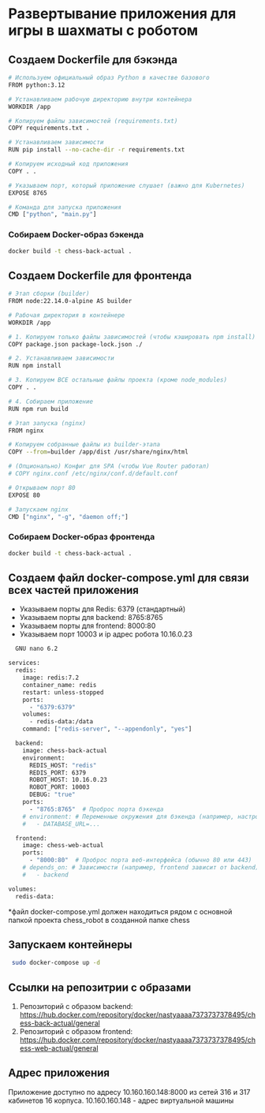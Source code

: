 # Развертывание приложения для игры в шахматы с роботом

## Создаем Dockerfile для бэкэнда
```bash
# Используем официальный образ Python в качестве базового
FROM python:3.12

# Устанавливаем рабочую директорию внутри контейнера
WORKDIR /app

# Копируем файлы зависимостей (requirements.txt)
COPY requirements.txt .

# Устанавливаем зависимости
RUN pip install --no-cache-dir -r requirements.txt

# Копируем исходный код приложения
COPY . .

# Указываем порт, который приложение слушает (важно для Kubernetes)
EXPOSE 8765

# Команда для запуска приложения
CMD ["python", "main.py"]
```
### Собираем Docker-образ бэкенда
```bash
docker build -t chess-back-actual .
```
## Создаем Dockerfile для фронтенда
```bash
# Этап сборки (builder)
FROM node:22.14.0-alpine AS builder

# Рабочая директория в контейнере
WORKDIR /app

# 1. Копируем только файлы зависимостей (чтобы кэшировать npm install)
COPY package.json package-lock.json ./

# 2. Устанавливаем зависимости
RUN npm install

# 3. Копируем ВСЕ остальные файлы проекта (кроме node_modules)
COPY . .

# 4. Собираем приложение
RUN npm run build

# Этап запуска (nginx)
FROM nginx

# Копируем собранные файлы из builder-этапа
COPY --from=builder /app/dist /usr/share/nginx/html

# (Опционально) Конфиг для SPA (чтобы Vue Router работал)
# COPY nginx.conf /etc/nginx/conf.d/default.conf

# Открываем порт 80
EXPOSE 80

# Запускаем nginx
CMD ["nginx", "-g", "daemon off;"]
```
### Собираем Docker-образ фронтенда
```bash
docker build -t chess-back-actual .
```
## Создаем файл docker-compose.yml для связи всех частей приложения

 - Указываем порты для Redis: 6379 (стандартный)
 - Указываем порты для backend: 8765:8765
 - Указываем порты для frontend: 8000:80
 - Указываем порт 10003 и ip адрес робота 10.16.0.23
```bash
  GNU nano 6.2                                                                                          docker-compose.yml                                                                                                    version: "3.8"

services:
  redis:
    image: redis:7.2
    container_name: redis
    restart: unless-stopped
    ports:
      - "6379:6379"
    volumes:
      - redis-data:/data
    command: ["redis-server", "--appendonly", "yes"]

  backend:
    image: chess-back-actual
    environment:
      REDIS_HOST: "redis"
      REDIS_PORT: 6379
      ROBOT_HOST: 10.16.0.23
      ROBOT_PORT: 10003
      DEBUG: "true"
    ports:
      - "8765:8765"  # Проброс порта бэкенда
    # environment: # Переменные окружения для бэкенда (например, настройки БД)
    #   - DATABASE_URL=...

  frontend:
    image: chess-web-actual
    ports:
      - "8000:80"  # Проброс порта веб-интерфейса (обычно 80 или 443)
    # depends_on: # Зависимости (например, frontend зависит от backend)
    #   - backend

volumes:
  redis-data:
```
*файл docker-compose.yml должен находиться рядом с основной папкой проекта chess_robot в созданной папке chess

## Запускаем контейнеры
```bash
 sudo docker-compose up -d
```
## Ссылки на репозитрии с образами 
1) Репозиторий с образом backend: https://hub.docker.com/repository/docker/nastyaaaa7373737378495/chess-back-actual/general
2) Репозиторий с образом frontend: https://hub.docker.com/repository/docker/nastyaaaa7373737378495/chess-web-actual/general

## Адрес приложения
Приложение доступно по адресу 10.160.160.148:8000 из сетей 316 и 317 кабинетов 16 корпуса.
10.160.160.148 - адрес виртуальной машины
